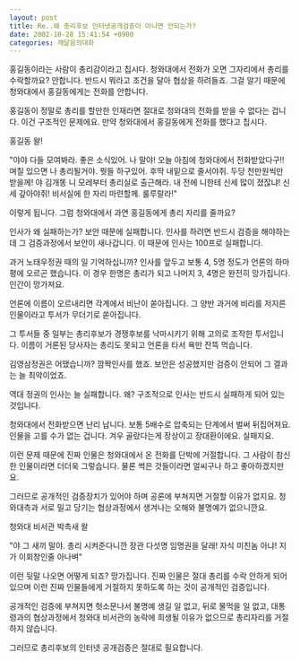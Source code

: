 ```yaml
---
layout: post
title: Re..왜 총리후보 인터넷공개검증이 아니면 안되는가?
date: 2002-10-28 15:41:54 +0900
categories: 깨달음의대화
---
```

홍길동이라는 사람이 총리감이라고 칩시다. 청와대에서 전화가 오면 그자리에서 총리를 수락할까요? 안합니다. 반드시 뭐라고 조건을 달아 협상을 하려들죠. 그걸 알기 때문에 청와대에서 홍길동에게는 전화를 안합니다.
  

  
홍길동이 정말로 총리를 할만한 인재라면 절대로 청와대의 전화를 받을 수 없다는 겁니다. 이건 구조적인 문제에요. 만약 청와대에서 홍길동에게 전화를 했다고 칩시다.
  

  
홍길동 왈!
  

  
"야야 다들 모여봐라. 좋은 소식있어. 나 말야! 오늘 아침에 청와대에서 전화받았다구!! 며칠 있으면 나 총리될거야. 뭣들 하구있어. 후딱 내밑으로 줄서야쥐. 두당 천만원씩만 받을께! 야 김개똥 니 모레부터 총리실로 출근해라. 내 전에 니한테 신세 많이 졌잖냐! 신세 갚아야쥐! 비서실에 한 자리 마련할께. 룰루랄라!"
  

  
이렇게 됩니다. 그럼 청와대에서 과연 홍길동에게 총리 자리를 줄까요?
  

  
인사가 왜 실패하는가? 보안 때문에 실패합니다. 인사를 하려면 반드시 검증을 해야하는데 그 검증과정에서 보안이 새나갑니다. 이 때문에 인사는 100프로 실패합니다.
  

  
과거 노태우정권 때의 일 기억하십니까? 인사를 앞두고 보통 4, 5명 정도가 언론의 하마평에 오르곤 했습니다. 이 경우 한명은 총리가 되고 나머지 3, 4명은 완전히 망가집니다. 인간이 망가져요.
  

  
언론에 이름이 오르내리면 각계에서 비난이 쏟아집니다. 그 양반 과거에 비리를 저지른 인물이라고 투서가 무더기로 쏟아집니다.
  

  
그 투서들 중 일부는 총리후보가 경쟁후보를 낙마시키기 위해 고의로 조작한 투서입니다. 이름이 거론된 당사자는 총리도 못되고 언론을 타서 욕만 잔뜩 먹습니다.
  

  
김영삼정권은 어땠습니까? 깜짝인사를 했죠. 보안은 성공했지만 검증이 안되어 그 결과는 늘 최악이었죠.
  

  
역대 정권의 인사는 늘 실패합니다. 왜? 구조적으로 인사는 반드시 실패하게 되어 있는 것입니다.
  

  
청와대에서 전화받으면 난리 납니다. 보통 5배수로 압축되는 단계에서 벌써 뒤집어져요. 인물을 고를 수가 없는 겁니다. 겨우 골랐다는게 장상이고 장대환이에요. 실패지요.
  

  
이런 문제 때문에 진짜 인물은 청와대에서 온 전화를 단박에 거절합니다. 그 사람이 참신한 인물이라면 더더욱 그렇습니다. 물론 썩은 것들이라면 얼씨구나 하고 좋아하겠지만요.
  

  
그러므로 공개적인 검증장치가 있어야 하며 공론에 부쳐지면 거절할 이유가 없지요. 청와대측과 서로 밀고 당기는 협상과정에서 생겨나는 오해와 불명예가 없으니깐요.
  

  
청와대 비서관 박촉새 왈
  
"야 그 새끼 말야. 총리 시켜준다니깐 장관 다섯명 임명권을 달래! 자식 미친놈 아냐! 지가 이회창인줄 아나벼"
  

  
이런 뒷말 나오면 어떻게 되죠? 망가집니다. 진짜 인물은 절대 총리를 수락 안하게 되어 있으며 이런 진짜 인물들에게 거절하지 못하도록 하는 것이 공개적인 검증입니다.
  

  
공개적인 검증에 부쳐지면 헛소문나서 불명예 생길 일 없고, 뒤로 물먹을 일 없고, 대통령과의 협상과정에서 청와대 비서관의 농락에 희생될 이유가 없으므로 총리자리를 거절하지 않습니다.
  

  
그러므로 총리후보의 인터넷 공개검증은 절대로 필요합니다.